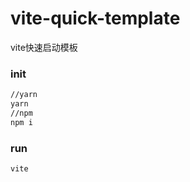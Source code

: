 # vite-quick-template
vite快速启动模板

### init

```bash
//yarn
yarn 
//npm 
npm i
```

### run

```bash
vite
```

